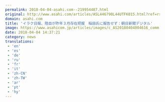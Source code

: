 ```yaml
---
permalink: 2018-04-04-asahi.com--219954487.html
original: http://www.asahi.com/articles/ASL446790L44UTFK015.html?ref=rss
domain: asahi.com
title: 'イラク日報、陸自が昨年３月存在把握　稲田氏に報告せず：朝日新聞デジタル'
image: https://www.asahicom.jp/articles/images/c_AS20180404004616_comm.jpg
date: 2018-04-04 14:37:21
category: news
translations: 
 - 'en'
 - 'es'
 - 'de'
 - 'ru'
 - 'fr'
 - 'it'
 - 'zh-CN'
 - 'zh-TW'
 - 'ar'
 - 'pt'
 - 'hy'
---
```


